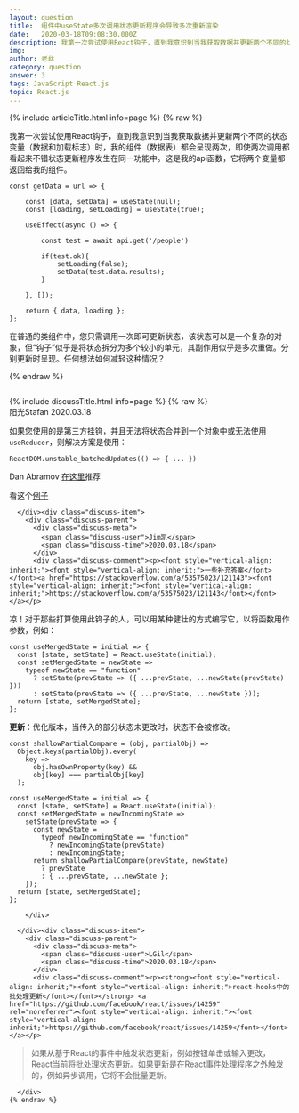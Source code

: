 ```yaml
---
layout: question
title:  组件中useState多次调用状态更新程序会导致多次重新渲染
date:   2020-03-18T09:08:30.000Z
description: 我第一次尝试使用React钩子，直到我意识到当我获取数据并更新两个不同的状态变量（数据和加载标志）时，我的组件（数据表）都会呈现两次，即使两次调用都看起来...
img: 
author: 老丝
category: question
answer: 3
tags: JavaScript React.js
topic: React.js
---
```

<div class="article-root">
  <div class="article">
    {% include articleTitle.html info=page %}
    {% raw %}
    <div class="article-content"><p><font style="vertical-align: inherit;"><font style="vertical-align: inherit;">我第一次尝试使用React钩子，直到我意识到当我获取数据并更新两个不同的状态变量（数据和加载标志）时，我的组件（数据表）都会呈现两次，即使两次调用都看起来不错状态更新程序发生在同一功能中。</font><font style="vertical-align: inherit;">这是我的api函数，它将两个变量都返回给我的组件。</font></font></p>

<pre><code>const getData = url =&gt; {<font></font>
<font></font>
    const [data, setData] = useState(null);<font></font>
    const [loading, setLoading] = useState(true);<font></font>
<font></font>
    useEffect(async () =&gt; {<font></font>
<font></font>
        const test = await api.get('/people')<font></font>
<font></font>
        if(test.ok){<font></font>
            setLoading(false);<font></font>
            setData(test.data.results);<font></font>
        }<font></font>
<font></font>
    }, []);<font></font>
<font></font>
    return { data, loading };<font></font>
};<font></font>
</code></pre>

<p><font style="vertical-align: inherit;"><font style="vertical-align: inherit;">在普通的类组件中，您只需调用一次即可更新状态，该状态可以是一个复杂的对象，但“钩子”似乎是将状态拆分为多个较小的单元，其副作用似乎是多次重做。分别更新时呈现。</font><font style="vertical-align: inherit;">任何想法如何减轻这种情况？</font></font></p></div>
    {% endraw %}
  </div>
  <p style="height: 0;width:0;overflow: hidden;"> 第2099篇《组件中useState多次调用状态更新程序会导致多次重新渲染》来自Winter(https://github.com/aiyld/aiyld.github.io)的站点</p>
  <div class="discuss-wrapper">
    {% include discussTitle.html info=page %}
    {% raw %}
    <div class="discuss-item">
        <div class="discuss-parent">
          <div class="discuss-meta">
            <span class="discuss-user">阳光Stafan</span>
            <span class="discuss-time">2020.03.18</span>
          </div>
          <div class="discuss-comment"><p><font style="vertical-align: inherit;"><font style="vertical-align: inherit;">如果您使用的是第三方挂钩，并且无法将状态合并到一个对象中或无法使用</font></font><code>useReducer</code><font style="vertical-align: inherit;"><font style="vertical-align: inherit;">，则解决方案是使用：</font></font></p>

<pre class="lang-js prettyprint-override"><code>ReactDOM.unstable_batchedUpdates(() =&gt; { ... })
</code></pre>

<p><font style="vertical-align: inherit;"><font style="vertical-align: inherit;">Dan Abramov </font><a href="https://github.com/facebook/react/issues/14259#issuecomment-439702367" rel="nofollow noreferrer"><font style="vertical-align: inherit;">在这里</font></a><font style="vertical-align: inherit;">推荐</font></font><a href="https://github.com/facebook/react/issues/14259#issuecomment-439702367" rel="nofollow noreferrer"><font style="vertical-align: inherit;"></font></a></p>

<p><font style="vertical-align: inherit;"><font style="vertical-align: inherit;">看这个</font></font><a href="https://codesandbox.io/s/agitated-sinoussi-ulg6l" rel="nofollow noreferrer"><font style="vertical-align: inherit;"><font style="vertical-align: inherit;">例子</font></font></a></p></div>
        </div>
        
      </div><div class="discuss-item">
        <div class="discuss-parent">
          <div class="discuss-meta">
            <span class="discuss-user">Jim凯</span>
            <span class="discuss-time">2020.03.18</span>
          </div>
          <div class="discuss-comment"><p><font style="vertical-align: inherit;"><font style="vertical-align: inherit;">一些补充答案</font></font><a href="https://stackoverflow.com/a/53575023/121143"><font style="vertical-align: inherit;"><font style="vertical-align: inherit;">https://stackoverflow.com/a/53575023/121143</font></font></a></p>

<p><font style="vertical-align: inherit;"><font style="vertical-align: inherit;">凉！</font><font style="vertical-align: inherit;">对于那些打算使用此钩子的人，可以用某种健壮的方式编写它，以将函数用作参数，例如：</font></font></p>

<pre class="lang-js prettyprint-override"><code>const useMergedState = initial =&gt; {<font></font>
  const [state, setState] = React.useState(initial);<font></font>
  const setMergedState = newState =&gt;<font></font>
    typeof newState == "function"<font></font>
      ? setState(prevState =&gt; ({ ...prevState, ...newState(prevState) }))<font></font>
      : setState(prevState =&gt; ({ ...prevState, ...newState }));<font></font>
  return [state, setMergedState];<font></font>
};<font></font>
</code></pre>

<p><strong><font style="vertical-align: inherit;"><font style="vertical-align: inherit;">更新</font></font></strong><font style="vertical-align: inherit;"><font style="vertical-align: inherit;">：优化版本，当传入的部分状态未更改时，状态不会被修改。</font></font></p>

<pre class="lang-js prettyprint-override"><code>const shallowPartialCompare = (obj, partialObj) =&gt;<font></font>
  Object.keys(partialObj).every(<font></font>
    key =&gt;<font></font>
      obj.hasOwnProperty(key) &amp;&amp;<font></font>
      obj[key] === partialObj[key]<font></font>
  );<font></font>
<font></font>
const useMergedState = initial =&gt; {<font></font>
  const [state, setState] = React.useState(initial);<font></font>
  const setMergedState = newIncomingState =&gt;<font></font>
    setState(prevState =&gt; {<font></font>
      const newState =<font></font>
        typeof newIncomingState == "function"<font></font>
          ? newIncomingState(prevState)<font></font>
          : newIncomingState;<font></font>
      return shallowPartialCompare(prevState, newState)<font></font>
        ? prevState<font></font>
        : { ...prevState, ...newState };<font></font>
    });<font></font>
  return [state, setMergedState];<font></font>
};<font></font>
</code></pre></div>
        </div>
        
      </div><div class="discuss-item">
        <div class="discuss-parent">
          <div class="discuss-meta">
            <span class="discuss-user">LGil</span>
            <span class="discuss-time">2020.03.18</span>
          </div>
          <div class="discuss-comment"><p><strong><font style="vertical-align: inherit;"><font style="vertical-align: inherit;">react-hooks中的批处理更新</font></font></strong> <a href="https://github.com/facebook/react/issues/14259" rel="noreferrer"><font style="vertical-align: inherit;"><font style="vertical-align: inherit;">https://github.com/facebook/react/issues/14259</font></font></a></p>

<blockquote>
  <p><font style="vertical-align: inherit;"><font style="vertical-align: inherit;">如果从基于React的事件中触发状态更新，例如按钮单击或输入更改，React当前将批处理状态更新。</font><font style="vertical-align: inherit;">如果更新是在React事件处理程序之外触发的，例如异步调用，它将不会批量更新。</font></font></p>
</blockquote></div>
        </div>
        
      </div>
    {% endraw %}
  </div>
<div>
